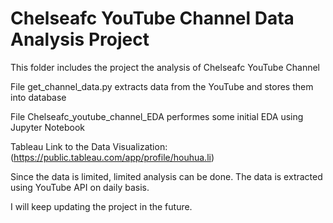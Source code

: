 # Chelseafc YouTube Channel Data Analysis Project
This folder includes the project the analysis of Chelseafc YouTube Channel

File get_channel_data.py extracts data from the YouTube and stores them into database

File Chelseafc_youtube_channel_EDA performes some initial EDA using Jupyter Notebook

Tableau Link to the Data Visualization: (https://public.tableau.com/app/profile/houhua.li)

Since the data is limited, limited analysis can be done. The data is extracted using YouTube API on daily basis.  

I will keep updating the project in the future.
